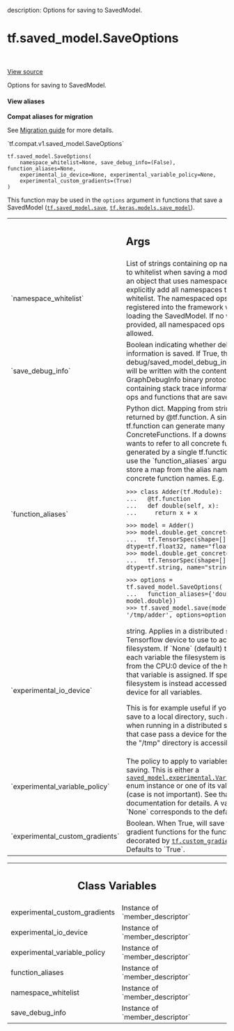 description: Options for saving to SavedModel.

<div itemscope itemtype="http://developers.google.com/ReferenceObject">
<meta itemprop="name" content="tf.saved_model.SaveOptions" />
<meta itemprop="path" content="Stable" />
<meta itemprop="property" content="__init__"/>
<meta itemprop="property" content="experimental_custom_gradients"/>
<meta itemprop="property" content="experimental_io_device"/>
<meta itemprop="property" content="experimental_variable_policy"/>
<meta itemprop="property" content="function_aliases"/>
<meta itemprop="property" content="namespace_whitelist"/>
<meta itemprop="property" content="save_debug_info"/>
</div>

# tf.saved_model.SaveOptions

<!-- Insert buttons and diff -->

<table class="tfo-notebook-buttons tfo-api nocontent" align="left">

</table>

<a target="_blank" href="/code/stable/tensorflow/python/saved_model/save_options.py">View source</a>



Options for saving to SavedModel.

<section class="expandable">
  <h4 class="showalways">View aliases</h4>
  <p>
<b>Compat aliases for migration</b>
<p>See
<a href="https://www.tensorflow.org/guide/migrate">Migration guide</a> for
more details.</p>
<p>`tf.compat.v1.saved_model.SaveOptions`</p>
</p>
</section>

<pre class="devsite-click-to-copy prettyprint lang-py tfo-signature-link">
<code>tf.saved_model.SaveOptions(
    namespace_whitelist=None, save_debug_info=(False), function_aliases=None,
    experimental_io_device=None, experimental_variable_policy=None,
    experimental_custom_gradients=(True)
)
</code></pre>



<!-- Placeholder for "Used in" -->

This function may be used in the `options` argument in functions that
save a SavedModel (<a href="../../tf/saved_model/save.md"><code>tf.saved_model.save</code></a>, <a href="../../tf/keras/models/save_model.md"><code>tf.keras.models.save_model</code></a>).

<!-- Tabular view -->
 <table class="responsive fixed orange">
<colgroup><col width="214px"><col></colgroup>
<tr><th colspan="2"><h2 class="add-link">Args</h2></th></tr>

<tr>
<td>
`namespace_whitelist`
</td>
<td>
List of strings containing op namespaces to whitelist
when saving a model. Saving an object that uses namespaced ops must
explicitly add all namespaces to the whitelist. The namespaced ops must
be registered into the framework when loading the SavedModel. If no
whitelist is provided, all namespaced ops will be allowed.
</td>
</tr><tr>
<td>
`save_debug_info`
</td>
<td>
Boolean indicating whether debug information is saved. If
True, then a debug/saved_model_debug_info.pb file will be written with
the contents of a GraphDebugInfo binary protocol buffer containing stack
trace information for all ops and functions that are saved.
</td>
</tr><tr>
<td>
`function_aliases`
</td>
<td>
Python dict. Mapping from string to object returned by
@tf.function. A single tf.function can generate many ConcreteFunctions.
If a downstream tool wants to refer to all concrete functions generated
by a single tf.function you can use the `function_aliases` argument to
store a map from the alias name to all concrete function names.
E.g.

```
>>> class Adder(tf.Module):
...   @tf.function
...   def double(self, x):
...     return x + x
```

```
>>> model = Adder()
>>> model.double.get_concrete_function(
...   tf.TensorSpec(shape=[], dtype=tf.float32, name="float_input"))
>>> model.double.get_concrete_function(
...   tf.TensorSpec(shape=[], dtype=tf.string, name="string_input"))
```

```
>>> options = tf.saved_model.SaveOptions(
...   function_aliases={'double': model.double})
>>> tf.saved_model.save(model, '/tmp/adder', options=options)
```
</td>
</tr><tr>
<td>
`experimental_io_device`
</td>
<td>
string. Applies in a distributed setting.
Tensorflow device to use to access the filesystem. If `None` (default)
then for each variable the filesystem is accessed from the CPU:0 device
of the host where that variable is assigned. If specified, the
filesystem is instead accessed from that device for all variables.

This is for example useful if you want to save to a local directory,
such as "/tmp" when running in a distributed setting. In that case pass
a device for the host where the "/tmp" directory is accessible.
</td>
</tr><tr>
<td>
`experimental_variable_policy`
</td>
<td>
The policy to apply to variables when
saving. This is either a <a href="../../tf/saved_model/experimental/VariablePolicy.md"><code>saved_model.experimental.VariablePolicy</code></a> enum
instance or one of its value strings (case is not important). See that
enum documentation for details. A value of `None` corresponds to the
default policy.
</td>
</tr><tr>
<td>
`experimental_custom_gradients`
</td>
<td>
Boolean. When True, will save traced
gradient functions for the functions decorated by <a href="../../tf/custom_gradient.md"><code>tf.custom_gradient</code></a>.
Defaults to `True`.
</td>
</tr>
</table>





<!-- Tabular view -->
 <table class="responsive fixed orange">
<colgroup><col width="214px"><col></colgroup>
<tr><th colspan="2"><h2 class="add-link">Class Variables</h2></th></tr>

<tr>
<td>
experimental_custom_gradients<a id="experimental_custom_gradients"></a>
</td>
<td>
Instance of `member_descriptor`
</td>
</tr><tr>
<td>
experimental_io_device<a id="experimental_io_device"></a>
</td>
<td>
Instance of `member_descriptor`
</td>
</tr><tr>
<td>
experimental_variable_policy<a id="experimental_variable_policy"></a>
</td>
<td>
Instance of `member_descriptor`
</td>
</tr><tr>
<td>
function_aliases<a id="function_aliases"></a>
</td>
<td>
Instance of `member_descriptor`
</td>
</tr><tr>
<td>
namespace_whitelist<a id="namespace_whitelist"></a>
</td>
<td>
Instance of `member_descriptor`
</td>
</tr><tr>
<td>
save_debug_info<a id="save_debug_info"></a>
</td>
<td>
Instance of `member_descriptor`
</td>
</tr>
</table>

